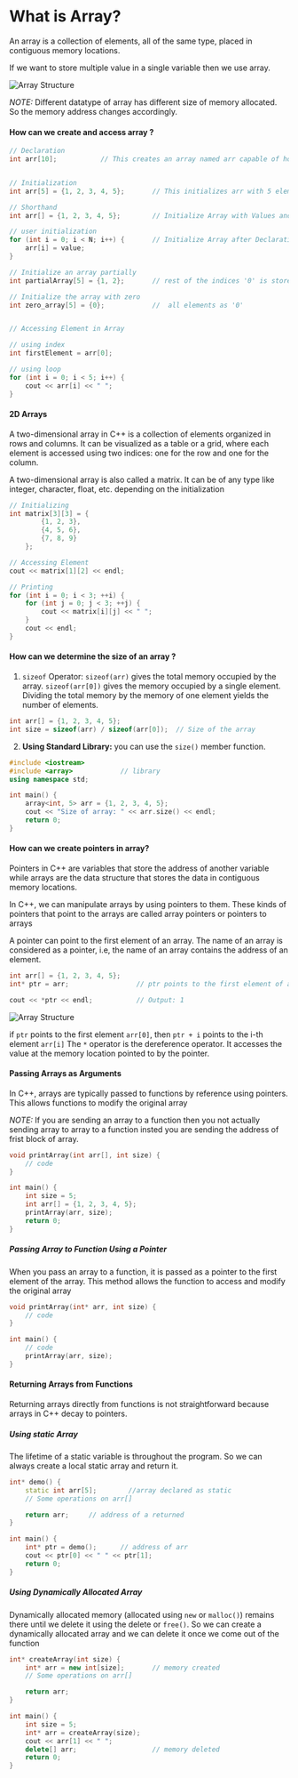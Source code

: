 
# What is Array?

An array is a collection of elements, all of the same type, placed in contiguous memory locations.

If we want to store multiple value in a single variable then we use array.

![Array Structure](../../public/Array.png)

*NOTE:* Different datatype of array has different size of memory allocated. So the memory address changes accordingly.

#### How can we create and access array ?

```c++
// Declaration
int arr[10];           // This creates an array named arr capable of holding 10 values


// Initialization
int arr[5] = {1, 2, 3, 4, 5};       // This initializes arr with 5 elements

// Shorthand
int arr[] = {1, 2, 3, 4, 5};        // Initialize Array with Values and without Size

// user initialization
for (int i = 0; i < N; i++) {       // Initialize Array after Declaration
    arr[i] = value;
}

// Initialize an array partially
int partialArray[5] = {1, 2};       // rest of the indices '0' is stored

// Initialize the array with zero
int zero_array[5] = {0};            //  all elements as '0'


// Accessing Element in Array

// using index
int firstElement = arr[0];

// using loop
for (int i = 0; i < 5; i++) {
    cout << arr[i] << " ";
}
```

#### 2D Arrays

A two-dimensional array in C++ is a collection of elements organized in rows and columns. It can be visualized as a table or a grid, where each element is accessed using two indices: one for the row and one for the column.

A two-dimensional array is also called a matrix. It can be of any type like integer, character, float, etc. depending on the initialization

```cpp
// Initializing
int matrix[3][3] = {
        {1, 2, 3},
        {4, 5, 6},
        {7, 8, 9}
    };

// Accessing Element
cout << matrix[1][2] << endl;

// Printing
for (int i = 0; i < 3; ++i) {
    for (int j = 0; j < 3; ++j) {
        cout << matrix[i][j] << " ";
    }
    cout << endl;
}
```

#### How can we determine the size of an array ?

1. `sizeof` Operator: `sizeof(arr)` gives the total memory occupied by the array. `sizeof(arr[0])` gives the memory occupied by a single element.  Dividing the total memory by the memory of one element yields the number of elements.

```cpp
int arr[] = {1, 2, 3, 4, 5};
int size = sizeof(arr) / sizeof(arr[0]);  // Size of the array
```

2. **Using Standard Library:** you can use the `size()` member function.

```cpp
#include <iostream>
#include <array>            // library
using namespace std;

int main() {
    array<int, 5> arr = {1, 2, 3, 4, 5};
    cout << "Size of array: " << arr.size() << endl;
    return 0;
}
```

#### How can we create pointers in array?
Pointers in C++ are variables that store the address of another variable while arrays are the data structure that stores the data in contiguous memory locations.

In C++, we can manipulate arrays by using pointers to them. These kinds of pointers that point to the arrays are called array pointers or pointers to arrays

A pointer can point to the first element of an array. The name of an array is considered as a pointer, i.e, the name of an array contains the address of an element.

```cpp
int arr[] = {1, 2, 3, 4, 5};
int* ptr = arr;                 // ptr points to the first element of arr

cout << *ptr << endl;           // Output: 1
```

![Array Structure](../../public/arrpointer.png)

if `ptr` points to the first element `arr[0]`, then `ptr + i` points to the i-th element `arr[i]`
The `*` operator is the dereference operator. It accesses the value at the memory location pointed to by the pointer.


#### Passing Arrays as Arguments

In C++, arrays are typically passed to functions by reference using pointers. This allows functions to modify the original array

*NOTE:* If you are sending an array to a function then you not actually sending array to array to a function  insted you are sending the address of frist block of array.

```cpp
void printArray(int arr[], int size) {
    // code
}

int main() {
    int size = 5;
    int arr[] = {1, 2, 3, 4, 5};
    printArray(arr, size);
    return 0;
}
```

##### Passing Array to Function Using a Pointer

When you pass an array to a function, it is passed as a pointer to the first element of the array. This method allows the function to access and modify the original array

```cpp
void printArray(int* arr, int size) {
    // code
}

int main() {
    // code
    printArray(arr, size);
}
```

#### Returning Arrays from Functions
    
Returning arrays directly from functions is not straightforward because arrays in C++ decay to pointers. 
    
##### Using static Array

The lifetime of a static variable is throughout the program. So we can always create a local static array and return it.

```cpp
int* demo() {
	static int arr[5];        //array declared as static
    // Some operations on arr[]

	return arr;     // address of a returned
}

int main() {
    int* ptr = demo();      // address of arr
    cout << ptr[0] << " " << ptr[1];
    return 0;
}
```

##### Using Dynamically Allocated Array

Dynamically allocated memory (allocated using `new` or `malloc()`) remains there until we delete it using the delete or `free()`. So we can create a dynamically allocated array and we can delete it once we come out of the function

```cpp
int* createArray(int size) {
    int* arr = new int[size];       // memory created
    // Some operations on arr[]

    return arr;
}

int main() {
    int size = 5;
    int* arr = createArray(size);
    cout << arr[1] << " ";
    delete[] arr;                   // memory deleted
    return 0;
}
```

